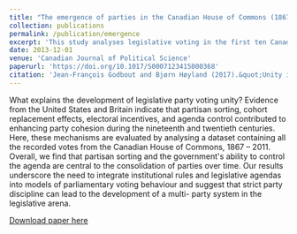 ```yaml
---
title: "The emergence of parties in the Canadian House of Commons (1867–1908)"
collection: publications
permalink: /publication/emergence
excerpt: 'This study analyses legislative voting in the first ten Canadian Parliaments (1867–1908). '
date: 2013-12-01
venue: 'Canadian Journal of Political Science'
paperurl: 'https://doi.org/10.1017/S0007123415000368'
citation: 'Jean-François Godbout and Bjørn Høyland (2017).&quot;Unity in Diversity? The Development of Political Parties in the Parliament of Canada, 1867–2011.&quot;<i> British Journal of Political Science</i>  47 (3) 545 - 569.'
---
```

What explains the development of legislative party voting unity? Evidence from the 
United States and Britain indicate that partisan sorting, cohort replacement effects, electoral 
incentives, and agenda control contributed to enhancing party cohesion during the 
nineteenth and twentieth centuries. Here, these mechanisms are evaluated by analysing a 
dataset containing all the recorded votes from the Canadian House of Commons, 1867 – 2011. Overall, we find that partisan sorting and the government's ability to control the 
agenda are central to the consolidation of parties over time. Our results underscore the need 
to integrate institutional rules and legislative agendas into models of parliamentary voting 
behaviour and suggest that strict party discipline can lead to the development of a multi-
party system in the legislative arena.

[Download paper here](https://www.cambridge.org/core/journals/british-journal-of-political-science/article/unity-in-diversity-the-development-of-political-parties-in-the-parliament-of-canada-18672011/73077F6CAC98417255FAF7DD62DD9FA6/share/cef4009c0d0ba20a72fa0d4c0fab2b3985300f61)
